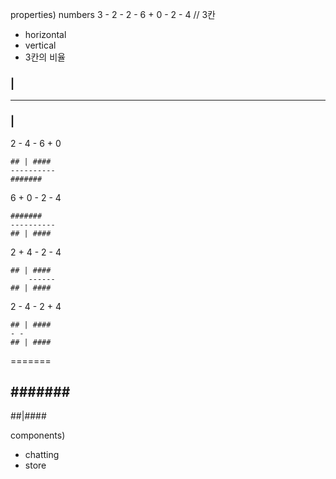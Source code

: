 properties) numbers 3 - 2 - 2 - 6 + 0 - 2 - 4 
// 3칸 
- horizontal
- vertical
- 3칸의 비율

### | ###
----------
### | ###

2 - 4 - 6 + 0

    ## | ####
    ----------
    #######

6 + 0 - 2 - 4 

    #######
    ----------
    ## | ####

2 + 4 - 2 - 4 

    ## | ####
        ------
    ## | ####

2 - 4 - 2 + 4 

    ## | ####
    - -
    ## | ####

=======

#######
--------
##|####

components)
- chatting
- store 